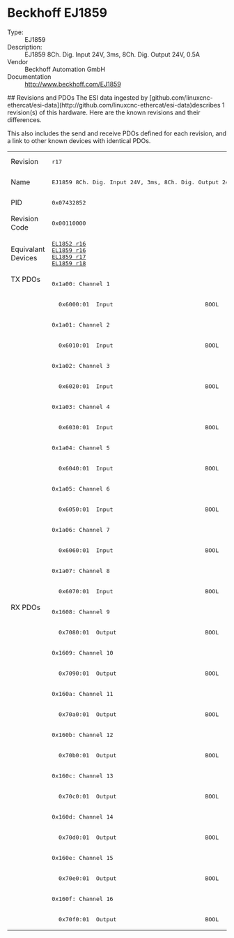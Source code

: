#  Beckhoff EJ1859

<dl>
  <dt>Type:</dt><dd>EJ1859</dd>
  <dt>Description:</dt><dd>EJ1859 8Ch. Dig. Input 24V, 3ms, 8Ch. Dig. Output 24V, 0.5A</dd>
  <dt>Vendor</dt><dd>Beckhoff Automation GmbH</dd>
  <dt>Documentation</dt><dd><a href="http://www.beckhoff.com/EJ1859">http://www.beckhoff.com/EJ1859</a></dd>
</dl>
## Revisions and PDOs
The ESI data ingested by [github.com/linuxcnc-ethercat/esi-data](http://github.com/linuxcnc-ethercat/esi-data)describes 1 revision(s) of this hardware.  Here are the known revisions and their differences.

This also includes the send and receive PDOs defined for each revision, and a link to other known devices with identical PDOs.

<table>
<tr >
<td class="first">Revision</td>
<td ><pre>r17</pre></td>
</tr>
<tr >
<td class="first">Name</td>
<td ><pre>EJ1859 8Ch. Dig. Input 24V, 3ms, 8Ch. Dig. Output 24V, 0.5A</pre></td>
</tr>
<tr >
<td class="first">PID</td>
<td ><pre>0x07432852</pre></td>
</tr>
<tr >
<td class="first">Revision Code</td>
<td ><pre>0x00110000</pre></td>
</tr>
<tr >
<td class="first">Equivalant Devices</td>
<td ><pre><a href="EL1852">EL1852 r16</a><br/><a href="EL1859">EL1859 r16</a><br/><a href="EL1859">EL1859 r17</a><br/><a href="EL1859">EL1859 r18</a></pre></td>
</tr>
<tr class="txpdo pdosection">
<td class="first" rowspan=16 valign=top>TX PDOs</td>
<td><pre>0x1a00: Channel 1</pre></td>
<td></td>
</tr>
<tr class="txpdo">
<td ><pre>  0x6000:01  Input                           BOOL</pre></td>
</tr>
<tr class="txpdo pdosection">
<td ><pre>0x1a01: Channel 2</pre></td>
</tr>
<tr class="txpdo">
<td ><pre>  0x6010:01  Input                           BOOL</pre></td>
</tr>
<tr class="txpdo pdosection">
<td ><pre>0x1a02: Channel 3</pre></td>
</tr>
<tr class="txpdo">
<td ><pre>  0x6020:01  Input                           BOOL</pre></td>
</tr>
<tr class="txpdo pdosection">
<td ><pre>0x1a03: Channel 4</pre></td>
</tr>
<tr class="txpdo">
<td ><pre>  0x6030:01  Input                           BOOL</pre></td>
</tr>
<tr class="txpdo pdosection">
<td ><pre>0x1a04: Channel 5</pre></td>
</tr>
<tr class="txpdo">
<td ><pre>  0x6040:01  Input                           BOOL</pre></td>
</tr>
<tr class="txpdo pdosection">
<td ><pre>0x1a05: Channel 6</pre></td>
</tr>
<tr class="txpdo">
<td ><pre>  0x6050:01  Input                           BOOL</pre></td>
</tr>
<tr class="txpdo pdosection">
<td ><pre>0x1a06: Channel 7</pre></td>
</tr>
<tr class="txpdo">
<td ><pre>  0x6060:01  Input                           BOOL</pre></td>
</tr>
<tr class="txpdo pdosection">
<td ><pre>0x1a07: Channel 8</pre></td>
</tr>
<tr class="txpdo">
<td ><pre>  0x6070:01  Input                           BOOL</pre></td>
</tr>
<tr class="rxpdo pdosection">
<td class="first" rowspan=16 valign=top>RX PDOs</td>
<td><pre>0x1608: Channel 9</pre></td>
<td></td>
</tr>
<tr class="rxpdo">
<td ><pre>  0x7080:01  Output                          BOOL</pre></td>
</tr>
<tr class="rxpdo pdosection">
<td ><pre>0x1609: Channel 10</pre></td>
</tr>
<tr class="rxpdo">
<td ><pre>  0x7090:01  Output                          BOOL</pre></td>
</tr>
<tr class="rxpdo pdosection">
<td ><pre>0x160a: Channel 11</pre></td>
</tr>
<tr class="rxpdo">
<td ><pre>  0x70a0:01  Output                          BOOL</pre></td>
</tr>
<tr class="rxpdo pdosection">
<td ><pre>0x160b: Channel 12</pre></td>
</tr>
<tr class="rxpdo">
<td ><pre>  0x70b0:01  Output                          BOOL</pre></td>
</tr>
<tr class="rxpdo pdosection">
<td ><pre>0x160c: Channel 13</pre></td>
</tr>
<tr class="rxpdo">
<td ><pre>  0x70c0:01  Output                          BOOL</pre></td>
</tr>
<tr class="rxpdo pdosection">
<td ><pre>0x160d: Channel 14</pre></td>
</tr>
<tr class="rxpdo">
<td ><pre>  0x70d0:01  Output                          BOOL</pre></td>
</tr>
<tr class="rxpdo pdosection">
<td ><pre>0x160e: Channel 15</pre></td>
</tr>
<tr class="rxpdo">
<td ><pre>  0x70e0:01  Output                          BOOL</pre></td>
</tr>
<tr class="rxpdo pdosection">
<td ><pre>0x160f: Channel 16</pre></td>
</tr>
<tr class="rxpdo">
<td ><pre>  0x70f0:01  Output                          BOOL</pre></td>
</tr>
</table>
